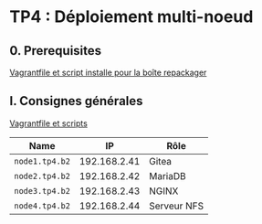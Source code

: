 # TP4 : Déploiement multi-noeud

## 0. Prerequisites

[Vagrantfile et script installe pour la boîte repackager](./PREREQUIS)

## I. Consignes générales

[Vagrantfile et scripts](./PART_1)

| Name           | IP           | Rôle        |
| -------------- | ------------ | ----------- |
| `node1.tp4.b2` | 192.168.2.41 | Gitea       |
| `node2.tp4.b2` | 192.168.2.42 | MariaDB     |
| `node3.tp4.b2` | 192.168.2.43 | NGINX       |
| `node4.tp4.b2` | 192.168.2.44 | Serveur NFS |
